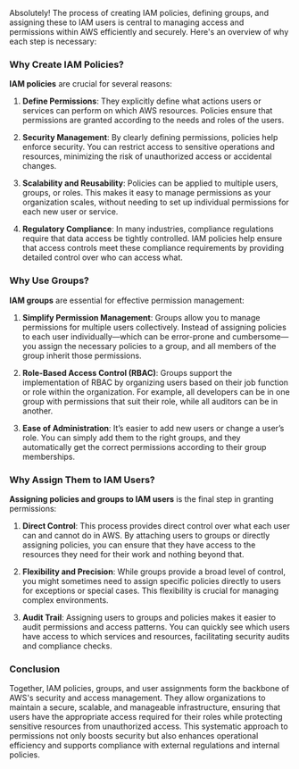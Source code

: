 Absolutely! The process of creating IAM policies, defining groups, and assigning these to IAM users is central to managing access and permissions within AWS efficiently and securely. Here's an overview of why each step is necessary:

### Why Create IAM Policies?

**IAM policies** are crucial for several reasons:

1. **Define Permissions**: They explicitly define what actions users or services can perform on which AWS resources. Policies ensure that permissions are granted according to the needs and roles of the users.
  
2. **Security Management**: By clearly defining permissions, policies help enforce security. You can restrict access to sensitive operations and resources, minimizing the risk of unauthorized access or accidental changes.

3. **Scalability and Reusability**: Policies can be applied to multiple users, groups, or roles. This makes it easy to manage permissions as your organization scales, without needing to set up individual permissions for each new user or service.

4. **Regulatory Compliance**: In many industries, compliance regulations require that data access be tightly controlled. IAM policies help ensure that access controls meet these compliance requirements by providing detailed control over who can access what.

### Why Use Groups?

**IAM groups** are essential for effective permission management:

1. **Simplify Permission Management**: Groups allow you to manage permissions for multiple users collectively. Instead of assigning policies to each user individually—which can be error-prone and cumbersome—you assign the necessary policies to a group, and all members of the group inherit those permissions.
  
2. **Role-Based Access Control (RBAC)**: Groups support the implementation of RBAC by organizing users based on their job function or role within the organization. For example, all developers can be in one group with permissions that suit their role, while all auditors can be in another.

3. **Ease of Administration**: It’s easier to add new users or change a user’s role. You can simply add them to the right groups, and they automatically get the correct permissions according to their group memberships.

### Why Assign Them to IAM Users?

**Assigning policies and groups to IAM users** is the final step in granting permissions:

1. **Direct Control**: This process provides direct control over what each user can and cannot do in AWS. By attaching users to groups or directly assigning policies, you can ensure that they have access to the resources they need for their work and nothing beyond that.

2. **Flexibility and Precision**: While groups provide a broad level of control, you might sometimes need to assign specific policies directly to users for exceptions or special cases. This flexibility is crucial for managing complex environments.

3. **Audit Trail**: Assigning users to groups and policies makes it easier to audit permissions and access patterns. You can quickly see which users have access to which services and resources, facilitating security audits and compliance checks.

### Conclusion

Together, IAM policies, groups, and user assignments form the backbone of AWS's security and access management. They allow organizations to maintain a secure, scalable, and manageable infrastructure, ensuring that users have the appropriate access required for their roles while protecting sensitive resources from unauthorized access. This systematic approach to permissions not only boosts security but also enhances operational efficiency and supports compliance with external regulations and internal policies.